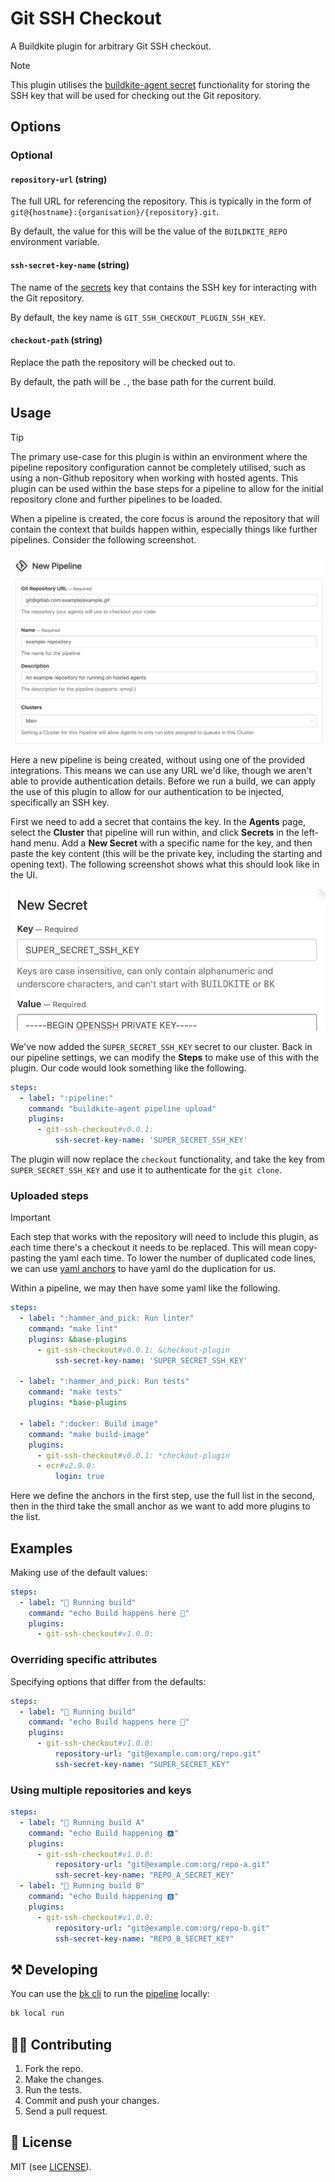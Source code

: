 # Git SSH Checkout

A Buildkite plugin for arbitrary Git SSH checkout.

> [!NOTE]
> This plugin utilises the [buildkite-agent secret](https://buildkite.com/docs/agent/v3/cli-secret) functionality for storing the SSH key that will be used for checking out the Git repository.

## Options

### Optional

#### `repository-url` (string)

The full URL for referencing the repository. This is typically in the form of `git@{hostname}:{organisation}/{repository}.git`.

By default, the value for this will be the value of the `BUILDKITE_REPO` environment variable.

#### `ssh-secret-key-name` (string)

The name of the [secrets](https://buildkite.com/docs/agent/v3/cli-secret) key that contains the SSH key for interacting with the Git repository.

By default, the key name is `GIT_SSH_CHECKOUT_PLUGIN_SSH_KEY`.

#### `checkout-path` (string)

Replace the path the repository will be checked out to.

By default, the path will be `.`, the base path for the current build.

## Usage

> [!TIP]
> The primary use-case for this plugin is within an environment where the pipeline repository configuration cannot be completely utilised, such as using a non-Github repository when working with hosted agents. This plugin can be used within the base steps for a pipeline to allow for the initial repository clone and further pipelines to be loaded.

When a pipeline is created, the core focus is around the repository that will contain the context that builds happen within, especially things like further pipelines. Consider the following screenshot.

![Creation of the Buildkite Pipeline](./images/pipeline-creation.png)

Here a new pipeline is being created, without using one of the provided integrations. This means we can use any URL we'd like, though we aren't able to provide authentication details. Before we run a build, we can apply the use of this plugin to allow for our authentication to be injected, specifically an SSH key.

First we need to add a secret that contains the key. In the **Agents** page, select the **Cluster** that pipeline will run within, and click **Secrets** in the left-hand menu. Add a **New Secret** with a specific name for the key, and then paste the key content (this will be the private key, including the starting and opening text). The following screenshot shows what this should look like in the UI.

![Creation of the SSH Key Secret](./images/secret-creation.png)

We've now added the `SUPER_SECRET_SSH_KEY` secret to our cluster. Back in our pipeline settings, we can modify the **Steps** to make use of this with the plugin. Our code would look something like the following.

```yaml
steps:
  - label: ":pipeline:"
    command: "buildkite-agent pipeline upload"
    plugins:
      - git-ssh-checkout#v0.0.1:
          ssh-secret-key-name: 'SUPER_SECRET_SSH_KEY'
```

The plugin will now replace the `checkout` functionality, and take the key from `SUPER_SECRET_SSH_KEY` and use it to authenticate for the `git clone`.

### Uploaded steps

> [!IMPORTANT]
> Each step that works with the repository will need to include this plugin, as each time there's a checkout it needs to be replaced. This will mean copy-pasting the yaml each time. To lower the number of duplicated code lines, we can use [yaml anchors](https://www.educative.io/blog/advanced-yaml-syntax-cheatsheet#widget-parent-sKxMrCO3hs1xwmkqj7yLg%20__className_95156b%20__variable_95156b) to have yaml do the duplication for us.

Within a pipeline, we may then have some yaml like the following.

```yaml
steps:
  - label: ":hammer_and_pick: Run linter"
    command: "make lint"
    plugins: &base-plugins
      - git-ssh-checkout#v0.0.1: &checkout-plugin
          ssh-secret-key-name: 'SUPER_SECRET_SSH_KEY'

  - label: ":hammer_and_pick: Run tests"
    command: "make tests"
    plugins: *base-plugins

  - label: ":docker: Build image"
    command: "make build-image"
    plugins:
      - git-ssh-checkout#v0.0.1: *checkout-plugin
      - ecr#v2.9.0:
          login: true
```

Here we define the anchors in the first step, use the full list in the second, then in the third take the small anchor as we want to add more plugins to the list.

## Examples

Making use of the default values:

```yaml
steps:
  - label: "🔨 Running build"
    command: "echo Build happens here 💪"
    plugins:
      - git-ssh-checkout#v1.0.0:
```

### Overriding specific attributes

Specifying options that differ from the defaults:

```yaml
steps:
  - label: "🔨 Running build"
    command: "echo Build happens here 💪"
    plugins:
      - git-ssh-checkout#v1.0.0:
          repository-url: "git@example.com:org/repo.git"
          ssh-secret-key-name: "SUPER_SECRET_KEY"
```

### Using multiple repositories and keys

```yaml
steps:
  - label: "🔨 Running build A"
    command: "echo Build happening 🅰"
    plugins:
      - git-ssh-checkout#v1.0.0:
          repository-url: "git@example.com:org/repo-a.git"
          ssh-secret-key-name: "REPO_A_SECRET_KEY"
  - label: "🔨 Running build B"
    command: "echo Build happening 🅱"
    plugins:
      - git-ssh-checkout#v1.0.0:
          repository-url: "git@example.com:org/repo-b.git"
          ssh-secret-key-name: "REPO_B_SECRET_KEY"
```

## ⚒ Developing

You can use the [bk cli](https://github.com/buildkite/cli) to run the [pipeline](.buildkite/pipeline.yml) locally:

```bash
bk local run
```

## 👩‍💻 Contributing

1. Fork the repo.
2. Make the changes.
3. Run the tests.
4. Commit and push your changes.
5. Send a pull request.

## 📜 License

MIT (see [LICENSE](./LICENSE)).
